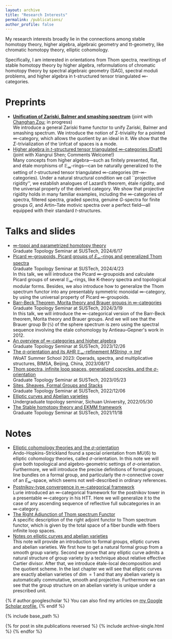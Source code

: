 ```yaml
---
layout: archive
title: "Research Interests"
permalink: /publications/
author_profile: false
---
```

My research interests broadly lie in the connections among stable homotopy theory, higher algebra, algebraic geometry and tt-geometry, like chromatic homotopy theory, elliptic cohomology. 

Specifically, I am interested in orientations from Thom spectra, rewritings of stable homotopy theory by higher algebra, reformulations of chromatic homotopy theory by spectral algebraic geometry (SAG), spectral moduli problems, and higher algebra in t-structured tensor triangulated $\infty$-categories.

Preprints
======
<!--* __<u>Dualizable additive $\infty$-categories</u>__ (joint with [Vova Sosnilo](https://vova-sosnilo.com/index.html); in progress)<br>   -->
* __<u>Unification of Zariski, Balmer and smashing spectrum</u>__ (joint with [Changhan Zou](https://people.ucsc.edu/~czou3/); in progress)<br>We introduce a general Zariski frame functor to unify Zariski, Balmer and smashing spectrum. We introduce the notion of $\Sigma$-triviality for a pointed $\infty$-category, which allows the quotient by an ideal in it. We show that the $\Sigma$-trivialization of the \infcat of spaces is a mode. 
* [Higher algebra in $t$-structured tensor triangulated $\infty$-categories (Draft)](https://552jc.github.io/ljc552.github.io/files/HA_ttt_draft.pdf)(joint with Xiangrui Shen; Comments Welcome!)<br>Many concepts from higher algebra—such as finitely presented, flat, and étale morphisms of $\mathbb E_\infty$-rings—can be naturally generalized to the setting of $t$-structured tensor triangulated $\infty$-categories ($ttt$-$\infty$-categories).
    Under a natural structural condition we call ``projective rigidity'', we establish analogues of Lazard’s theorem, étale rigidity, and the universal property of the derived category. We show that projective rigidity holds in many familiar examples, including the $\infty$-categories of spectra, filtered spectra, graded spectra, genuine $G$-spectra for finite groups $G$, and Artin–Tate motivic spectra over a perfect field—all equipped with their standard $t$-structures.
<!--  * __<u>$\infty$-macrotopoi</u>__ (in preparation)<br> Lars Hesselholt and Piotr Pstrągowski introduced the notion of ∞-Macrotopoi in the appendix of Dirac Geometry II. It provides an excellent categorical framework--large enough to encompass a rich class of geometric objects while remaining not too large and well-behaved, making it an ideal setting for addressing fpqc sheafification, and perfectly incorporating SAG's geometric stacks and even condensed mathematics. We will develop more and prove some basic properties of $\infty$-macrotopoi such as Giraud’s axioms. */  -->

Talks and slides
======
* [$\infty$-topoi and parametrized homotopy theory](https://552jc.github.io/ljc552.github.io/files/infty_topos.pdf)<br>Graduate Topology Seminar at SUSTech, 2024/6/17
* [Picard $\infty$-groupoids, Picard groups of $E_\infty$-rings and generalized Thom spectra](https://552jc.github.io/ljc552.github.io/files/Picard_ljc.pdf)<br>Graduate Topology Seminar at SUSTech, 2024/4/23 <br> In this talk, we will introduce the Picard $\infty$-groupoids and calculate Picard groups of several $\mathbb{E}_\infty$-rings, like K-theory spectra and topological modular forms. Besides, we also introduce how to generalize the Thom spectrum functor into any presentably symmetric monoidal $\infty$-category, by using the universal property of Picard $\infty$-groupoids.
* [Barr-Beck Theorem, Morita theory and Brauer groups in $\infty$-categories](https://552jc.github.io/ljc552.github.io/files/Morita_theory.pdf)<br>Graduate Topology Seminar at SUSTech, 2024/3/19<br>In this talk, we will introduce the $\infty$-categorical version of the Barr-Beck theorem, Morita theory and Brauer groups.  And we will see that the Brauer group $\operatorname{Br}(\mathbb{S})$ of the sphere spectrum is zero using the spectral sequence involving the etale cohomology by Antieau–Gepner's work in 2012.
* [An overview of $\infty$-categories and higher algebra](https://552jc.github.io/ljc552.github.io/files/Higher_algebra_ljc.pdf)<br>Graduate Topology Seminar at SUSTech, 2023/12/26
* [The σ-orientation and its AHR $\mathbb{E}_{\infty}$-refinement $MString\to tmf$](https://552jc.github.io/ljc552.github.io/files/Orientation.pdf)<br>IWoAT Summer School 2023: Operads, spectra, and multiplicative structures, BIMSA, Beijing, China, 2023/08/17
* [Thom spectra, infinite loop spaces, generalized cocycles, and the $\sigma$-orientation](https://sustech-topology.github.io/grad/23spr/0523-Liang.pdf)<br>Graduate Topology Seminar at SUSTech, 2023/05/23
* [Sites, Sheaves, Formal Groups and Stacks](https://sustech-topology.github.io/grad/22fal/FormalGeometry.pdf)<br>Graduate Topology Seminar at SUSTech, 2022/12/06
* [Elliptic curves and Abelian varieties](https://552jc.github.io/ljc552.github.io/files/Thesis.pdf)<br>Undergraduate topology seminar, Sichuan University, 2022/05/30
* [The Stable homotopy theory and EKMM framework](https://552jc.github.io/ljc552.github.io/files/2021_12_28.pdf)<br>Graduate Topology Seminar at SUSTech, 2021/11/18

Notes
======
<!-- * [Copointedlization and costabilization](https://552jc.github.io/ljc552.github.io/files/Sp_fin.pdf)<br>A concrete model of costabilization -->
* [Elliptic cohomology theories and the $\sigma$-orientation](https://552jc.github.io/ljc552.github.io/files/sigmaorientation.pdf)<br>Ando-Hopkins-Strickland found a special orientation from $MU\langle 6\rangle$ to elliptic cohomology theories, called $\sigma$-orientation. In this note we will give both topological and algebro-geometric settings of $\sigma$-orientation. Furthermore, we will introduce the precise definitions of formal groups, line bundles on a formal group, and particularly the $n$-connective cover of an $E_{\infty}$-space, which seems not well-described in ordinary references.
* [Postnikov-type convergence in $\infty$-categorical framework](https://552jc.github.io/ljc552.github.io/files/convergence.pdf)<br>Lurie introduced an $\infty$-categorical framework for the postnikov tower in a presentable $\infty$-category in his HTT. Here we will generalize it to the case of any ascending sequence of reflective full subcategories in an $\infty$-category.
* [The Right Adjunction of Thom spectrum Functor](https://552jc.github.io/ljc552.github.io/files/thomsp.pdf)<br>A specific description of the right adjoint functor to Thom spectrum functor, which is given by the total space of a fiber bundle with fibers infinite loop spaces.
* [Notes on elliptic curves and abelian varieties](https://552jc.github.io/ljc552.github.io/files/Ellabvar.pdf)<br>This note will provide an introduction to formal groups, elliptic curves and abelian varieties. We first how to get a natural formal group from a smooth group variety. Second we prove that any elliptic curve admits a natural structure of group variety by a technique about relative effective Cartier divisor. After that, we introduce étale-local decomposition and the quotient scheme. In the last chapter we will see that elliptic curves are exactly abelian varieties of $\operatorname{dim}=1$ and that any abelian variety is automatically commutative, smooth and projective. Furthermore we can see that the group structure on an abelian variety is unique under a prescribed unit. 






{% if author.googlescholar %}
  You can also find my articles on <u><a href="{{author.googlescholar}}">my Google Scholar profile</a>.</u>
{% endif %}

{% include base_path %}

{% for post in site.publications reversed %}
  {% include archive-single.html %}
{% endfor %}
